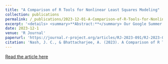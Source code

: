 ```yaml
---
title: "A Comparison of R Tools for Nonlinear Least Squares Modeling"
collection: publications
permalink: /_publications/2023-12-01-A-Comparison-of-R-Tools-for-Nonlinear-Least-Squares-Modeling-number-1
excerpt: '<details> <summary>**Abstract:**</summary> Our Google Summer of Code project “Improvements to nls ()” investigated rationalizing R tools for nonlinear regression and nonlinear estimation tools by considering usability, maintainability, and functionality, especially for a Gauss-Newton solver. The rich features of nls () are weakened by several deficiencies and inconsistencies such as a lack of stabilization of the Gauss-Newton solver. Further considerations are the usability and maintainability of the code base that provides the functionality nls () claims to offer. Various packages, including our nlsr, provide alternative capabilities. We consider the differences in goals, approaches, and features of different tools for nonlinear least squares modeling in R. Discussion of these matters is relevant to improving R generally as well as its nonlinear estimation tools.</details>'
date: 2023-12-1
venue: 'R Journal'
paperurl: 'https://journal.r-project.org/articles/RJ-2023-091/RJ-2023-091.pdf'
citation: 'Nash, J. C., & Bhattacharjee, A. (2023). A Comparison of R Tools for Nonlinear Least Squares Modeling. R Journal, 15(4).'
---
```


[Read the article here](https://journal.r-project.org/articles/RJ-2023-091/RJ-2023-091.pdf)

<!--Recommended citation: Your Name, You. (2009). "Paper Title Number 1." <i>Journal 1</i>. 1(1).--->

